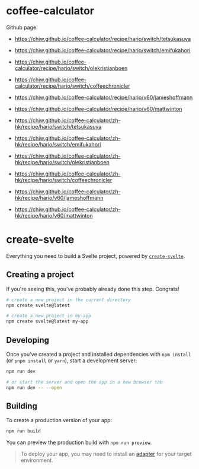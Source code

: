 # coffee-calculator

Github page:
- https://chiw.github.io/coffee-calculator/recipe/hario/switch/tetsukasuya
- https://chiw.github.io/coffee-calculator/recipe/hario/switch/emifukahori
- https://chiw.github.io/coffee-calculator/recipe/hario/switch/olekristianboen
- https://chiw.github.io/coffee-calculator/recipe/hario/switch/coffeechronicler
- https://chiw.github.io/coffee-calculator/recipe/hario/v60/jameshoffmann
- https://chiw.github.io/coffee-calculator/recipe/hario/v60/mattwinton


- https://chiw.github.io/coffee-calculator/zh-hk/recipe/hario/switch/tetsukasuya
- https://chiw.github.io/coffee-calculator/zh-hk/recipe/hario/switch/emifukahori
- https://chiw.github.io/coffee-calculator/zh-hk/recipe/hario/switch/olekristianboen
- https://chiw.github.io/coffee-calculator/zh-hk/recipe/hario/switch/coffeechronicler
- https://chiw.github.io/coffee-calculator/zh-hk/recipe/hario/v60/jameshoffmann
- https://chiw.github.io/coffee-calculator/zh-hk/recipe/hario/v60/mattwinton

# create-svelte

Everything you need to build a Svelte project, powered by [`create-svelte`](https://github.com/sveltejs/kit/tree/main/packages/create-svelte).

## Creating a project

If you're seeing this, you've probably already done this step. Congrats!

```bash
# create a new project in the current directory
npm create svelte@latest

# create a new project in my-app
npm create svelte@latest my-app
```

## Developing

Once you've created a project and installed dependencies with `npm install` (or `pnpm install` or `yarn`), start a development server:

```bash
npm run dev

# or start the server and open the app in a new browser tab
npm run dev -- --open
```

## Building

To create a production version of your app:

```bash
npm run build
```

You can preview the production build with `npm run preview`.

> To deploy your app, you may need to install an [adapter](https://kit.svelte.dev/docs/adapters) for your target environment.

